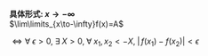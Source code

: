 **具体形式: $x\to-\infty$**  
$\lim\limits_{x\to-\infty}f(x)=A$  
  
$\iff\forall\;\epsilon>0,\;\exists\;X>0,\;\forall\;x_1,x_2<-X,\;|\,f(x_1)-f(x_2)|<\epsilon$  
